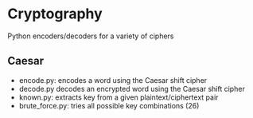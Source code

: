 # Cryptography

Python encoders/decoders for a variety of ciphers

## Caesar

- encode.py: encodes a word using the Caesar shift cipher
- decode.py decodes an encrypted word using the Caesar shift cipher
- known.py: extracts key from a given plaintext/ciphertext pair
- brute_force.py: tries all possible key combinations (26)
